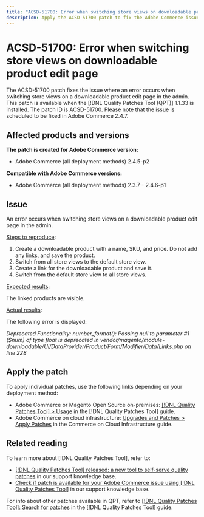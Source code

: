 ```yaml
---
title: "ACSD-51700: Error when switching store views on downloadable product edit page"
description: Apply the ACSD-51700 patch to fix the Adobe Commerce issue where an error occurs when switching store views on a downloadable product edit page in the admin.
---
```

# ACSD-51700: Error when switching store views on downloadable product edit page

The ACSD-51700 patch fixes the issue where an error occurs when switching store views on a downloadable product edit page in the admin. This patch is available when the [!DNL Quality Patches Tool (QPT)] 1.1.33 is installed. The patch ID is ACSD-51700. Please note that the issue is scheduled to be fixed in Adobe Commerce 2.4.7.

## Affected products and versions

**The patch is created for Adobe Commerce version:**

* Adobe Commerce (all deployment methods) 2.4.5-p2

**Compatible with Adobe Commerce versions:**

* Adobe Commerce (all deployment methods) 2.3.7 - 2.4.6-p1

## Issue

An error occurs when switching store views on a downloadable product edit page in the admin.

<u>Steps to reproduce</u>:

1. Create a downloadable product with a name, SKU, and price. Do not add any links, and save the product.
1. Switch from all store views to the default store view.
1. Create a link for the downloadable product and save it.
1. Switch from the default store view to all store views.

<u>Expected results</u>:

The linked products are visible.

<u>Actual results</u>:

The following error is displayed:

*Deprecated Functionality: number_format(): Passing null to parameter #1 ($num) of type float is deprecated in vendor/magento/module-downloadable/Ui/DataProvider/Product/Form/Modifier/Data/Links.php on line 228*

## Apply the patch

To apply individual patches, use the following links depending on your deployment method:

* Adobe Commerce or Magento Open Source on-premises: [[!DNL Quality Patches Tool] > Usage](https://experienceleague.adobe.com/docs/commerce-operations/tools/quality-patches-tool/usage.html) in the [!DNL Quality Patches Tool] guide.
* Adobe Commerce on cloud infrastructure: [Upgrades and Patches > Apply Patches](https://experienceleague.adobe.com/docs/commerce-cloud-service/user-guide/develop/upgrade/apply-patches.html) in the Commerce on Cloud Infrastructure guide.

## Related reading

To learn more about [!DNL Quality Patches Tool], refer to:

* [[!DNL Quality Patches Tool] released: a new tool to self-serve quality patches](/help/announcements/adobe-commerce-announcements/magento-quality-patches-released-new-tool-to-self-serve-quality-patches.md) in our support knowledge base.
* [Check if patch is available for your Adobe Commerce issue using [!DNL Quality Patches Tool]](/help/support-tools/patches-available-in-qpt-tool/check-patch-for-magento-issue-with-magento-quality-patches.md) in our support knowledge base.

For info about other patches available in QPT, refer to [[!DNL Quality Patches Tool]: Search for patches](https://experienceleague.adobe.com/tools/commerce-quality-patches/index.html) in the [!DNL Quality Patches Tool] guide.
